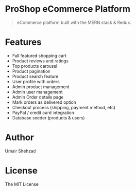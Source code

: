 # ProShop eCommerce Platform

> eCommerce platform built with the MERN stack & Redux.

# Features

- Full featured shopping cart
- Product reviews and ratings
- Top products carousel
- Product pagination
- Product search feature
- User profile with orders
- Admin product management
- Admin user management
- Admin Order details page
- Mark orders as delivered option
- Checkout process (shipping, payment method, etc)
- PayPal / credit card integration
- Database seeder (products & users)

# Author

Umair Shehzad

# License

The MIT License
